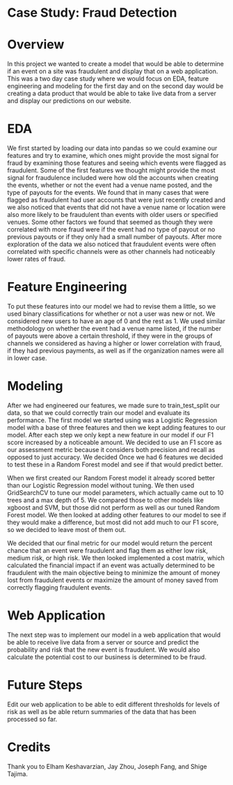 # Case Study: Fraud Detection


# Overview

In this project we wanted to create a model that would be able to determine if an event on a site was fraudulent and display that on a web application.  This was a two day case study where we would focus on EDA, feature engineering and modeling for the first day and on the second day would be creating a data product that would be able to take live data from a server and display our predictions on our website.


# EDA

We first started by loading our data into pandas so we could examine our features and try to examine, which ones might provide the most signal for fraud by examining those features and seeing which events were flagged as fraudulent.  Some of the first features we thought might provide the most signal for fraudulence included were how old the accounts when creating the events, whether or not the event had a venue name posted, and the type of payouts for the events.  We found that in many cases that were flagged as fraudulent had user accounts that were just recently created and we also noticed that events that did not have a venue name or location were also more likely to be fraudulent than events with older users or specified venues.  Some other factors we found that seemed as though they were correlated with more fraud were if the event had no type of payout or no previous payouts or if they only had a small number of payouts.  After more exploration of the data we also noticed that fraudulent events were often correlated with specific channels were as other channels had noticeably lower rates of fraud.


# Feature Engineering

To put these features into our model we had to revise them a little, so we used binary classifications for whether or not a user was new or not.  We considered new users to have an age of 0 and the rest as 1.  We used similar methodology on whether the event had a venue name listed, if the number of payouts were above a certain threshold, if they were in the groups of channels we considered as having a higher or lower correlation with fraud, if they had previous payments, as well as if the organization names were all in lower case.


# Modeling

After we had engineered our features, we made sure to train_test_split our data, so that we could correctly train our model and evaluate its performance. The first model we started using was a Logistic Regression model with a base of three features and then we kept adding features to our model.  After each step we only kept a new feature in our model if our F1 score increased by a noticeable amount.  We decided to use an F1 score as our assessment metric because it considers both precision and recall as opposed to just accuracy.  We decided Once we had 6 features we decided to test these in a Random Forest model and see if that would predict better.

When we first created our Random Forest model it already scored better than our Logistic Regression model without tuning.  We then used GridSearchCV to tune our model parameters, which actually came out to 10 trees and a max depth of 5.  We compared those to other models like xgboost and SVM, but those did not perform as well as our tuned Random Forest model.  We then looked at adding other features to our model to see if they would make a difference, but most did not add much to our F1 score, so we decided to leave most of them out.

We decided that our final metric for our model would return the percent chance that an event were fraudulent and flag them as either low risk, medium risk, or high risk.  We then looked implemented a cost matrix, which calculated the financial impact if an event was actually determined to be fraudulent with the main objective being to minimize the amount of money lost from fraudulent events or maximize the amount of money saved from correctly flagging fraudulent events.


# Web Application

The next step was to implement our model in a web application that would be able to receive live data from a server or source and predict the probability and risk that the new event is fraudulent.  We would also calculate the potential cost to our business is determined to be fraud.


# Future Steps

Edit our web application to be able to edit different thresholds for levels of risk as well as be able return summaries of the data that has been processed so far.


# Credits

Thank you to Elham Keshavarzian, Jay Zhou, Joseph Fang, and Shige Tajima.
